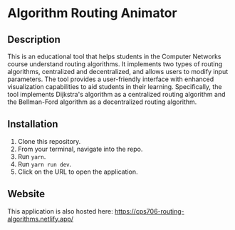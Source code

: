 # Algorithm Routing Animator


## Description

This is an educational tool that helps students in the Computer Networks course understand routing algorithms. It implements two types of routing algorithms, centralized and decentralized, and allows users to modify input parameters. The tool provides a user-friendly interface with enhanced visualization capabilities to aid students in their learning. Specifically, the tool implements Dijkstra's algorithm as a centralized routing algorithm and the Bellman-Ford algorithm as a decentralized routing algorithm.

## Installation

1. Clone this repository.
2. From your terminal, navigate into the repo.
3. Run `yarn`.
4. Run `yarn run dev`.
5. Click on the URL to open the application.

## Website

This application is also hosted here: https://cps706-routing-algorithms.netlify.app/
